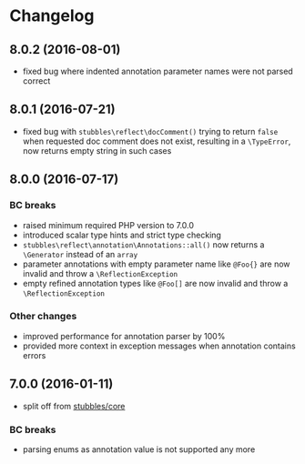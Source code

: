 # Changelog

## 8.0.2 (2016-08-01)

* fixed bug where indented annotation parameter names were not parsed correct

## 8.0.1 (2016-07-21)

* fixed bug with `stubbles\reflect\docComment()` trying to return `false` when requested doc comment does not exist, resulting in a `\TypeError`, now returns empty string in such cases

## 8.0.0 (2016-07-17)

### BC breaks

* raised minimum required PHP version to 7.0.0
* introduced scalar type hints and strict type checking
* `stubbles\reflect\annotation\Annotations::all()` now returns a `\Generator` instead of an `array`
* parameter annotations with empty parameter name like `@Foo{}` are now invalid and throw a `\ReflectionException`
* empty refined annotation types like `@Foo[]` are now invalid and throw a `\ReflectionException`

### Other changes

* improved performance for annotation parser by 100%
* provided more context in exception messages when annotation contains errors

## 7.0.0 (2016-01-11)

* split off from [stubbles/core](https://github.com/stubbles/stubbles-core)

### BC breaks

* parsing enums as annotation value is not supported any more
